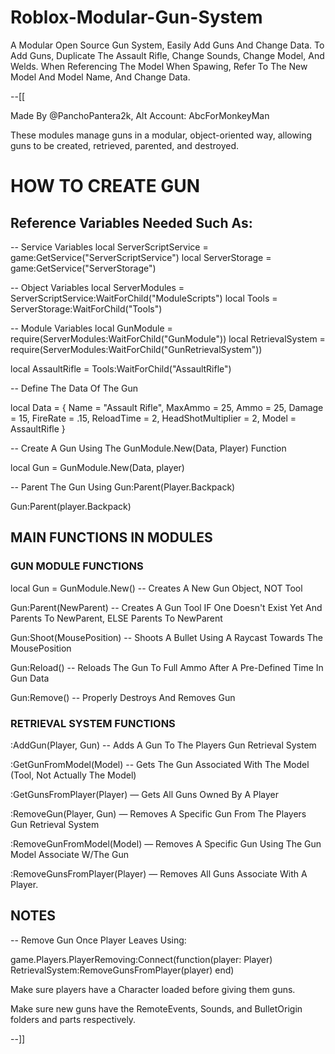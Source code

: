 # Roblox-Modular-Gun-System
A Modular Open Source Gun System, Easily Add Guns And Change Data.  To Add Guns, Duplicate The Assault Rifle, Change Sounds, Change Model, And Welds.  When Referencing The Model When Spawing, Refer To The New Model And Model Name, And Change Data.  

--[[


Made By @PanchoPantera2k, Alt Account: AbcForMonkeyMan

These modules manage guns in a modular,
object-oriented way, allowing guns to be created, 
retrieved, parented, and destroyed.

# HOW TO CREATE GUN


## Reference Variables Needed Such As:


-- Service Variables
local ServerScriptService = game:GetService("ServerScriptService")
local ServerStorage = game:GetService("ServerStorage")

-- Object Variables
local ServerModules = ServerScriptService:WaitForChild("ModuleScripts")
local Tools = ServerStorage:WaitForChild("Tools")

-- Module Variables
local GunModule = require(ServerModules:WaitForChild("GunModule"))
local RetrievalSystem = require(ServerModules:WaitForChild("GunRetrievalSystem"))

local AssaultRifle = Tools:WaitForChild("AssaultRifle")

-- Define The Data Of The Gun

local Data = {
			Name = "Assault Rifle",
			MaxAmmo = 25,
			Ammo = 25,
			Damage = 15,
			FireRate = .15,
			ReloadTime = 2,
			HeadShotMultiplier = 2,
			Model = AssaultRifle
		}

-- Create A Gun Using The GunModule.New(Data, Player) Function

local Gun = GunModule.New(Data, player)

-- Parent The Gun Using Gun:Parent(Player.Backpack)

Gun:Parent(player.Backpack)


## MAIN FUNCTIONS IN MODULES


### GUN MODULE FUNCTIONS

local Gun = GunModule.New() -- Creates A New Gun Object, NOT Tool

Gun:Parent(NewParent) -- Creates A Gun Tool IF One Doesn't Exist Yet And Parents To NewParent, ELSE Parents To NewParent

Gun:Shoot(MousePosition) -- Shoots A Bullet Using A Raycast Towards The MousePosition

Gun:Reload() -- Reloads The Gun To Full Ammo After A Pre-Defined Time In Gun Data

Gun:Remove() -- Properly Destroys And Removes Gun

### RETRIEVAL SYSTEM FUNCTIONS

:AddGun(Player, Gun) -- Adds A Gun To The Players Gun Retrieval System

:GetGunFromModel(Model) -- Gets The Gun Associated With The Model (Tool, Not Actually The Model)

:GetGunsFromPlayer(Player) — Gets All Guns Owned By A Player

:RemoveGun(Player, Gun) — Removes A Specific Gun From The Players Gun Retrieval System

:RemoveGunFromModel(Model) — Removes A Specific Gun Using The Gun Model Associate W/The Gun

:RemoveGunsFromPlayer(Player) — Removes All Guns Associate With A Player.


## NOTES

-- Remove Gun Once Player Leaves Using:

game.Players.PlayerRemoving:Connect(function(player: Player) 
	RetrievalSystem:RemoveGunsFromPlayer(player)
end)

Make sure players have a Character loaded before giving them guns.

Make sure new guns have the RemoteEvents, Sounds, and BulletOrigin folders and parts respectively. 

--]]

